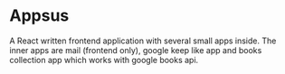 # Appsus

A React written frontend application with several small apps inside.
The inner apps are mail (frontend only), google keep like app and books collection app which works with google books api. 

